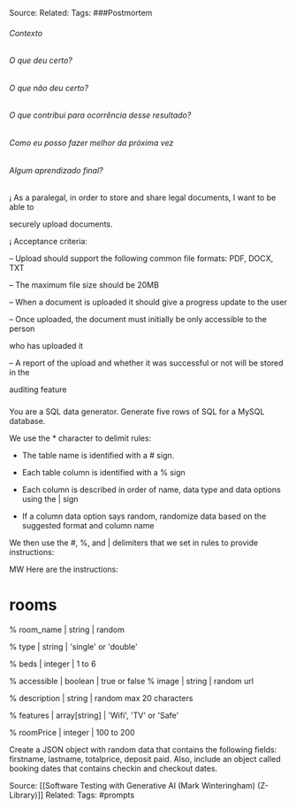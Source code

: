 


Source:
Related:
Tags:  ###Postmortem

###### Contexto

###### O que deu certo?

###### O que não deu certo?

###### O que contribui para ocorrência desse resultado?

###### Como eu posso fazer melhor da próxima vez

###### Algum aprendizado final?
 
###

¡ As a paralegal, in order to store and share legal documents, I want to be able to

securely upload documents.

¡ Acceptance criteria:

– Upload should support the following common file formats: PDF, DOCX, TXT

– The maximum file size should be 20MB

– When a document is uploaded it should give a progress update to the user

– Once uploaded, the document must initially be only accessible to the person

who has uploaded it

– A report of the upload and whether it was successful or not will be stored in the

auditing feature

###

You are a SQL data generator. Generate five rows of SQL for a MySQL database.

We use the * character to delimit rules:

* The table name is identified with a # sign.

* Each table column is identified with a % sign

* Each column is described in order of name, data type and data options using the | sign

* If a column data option says random, randomize data based on the suggested format and column name

We then use the #, %, and | delimiters that we set in rules to provide instructions:

MW Here are the instructions:

# rooms

% room_name | string | random

% type | string | 'single' or 'double'

% beds | integer | 1 to 6

% accessible | boolean | true or false % image | string | random url

% description | string | random max 20 characters

% features | array[string] | 'Wifi', 'TV' or 'Safe'

% roomPrice | integer | 100 to 200




Create a JSON object with random data that contains the following fields: firstname, lastname, totalprice, deposit paid. Also, include an object called booking dates that contains checkin and checkout dates.




Source: [[Software Testing with Generative AI (Mark Winteringham) (Z-Library)]]
Related:
Tags: #prompts 
